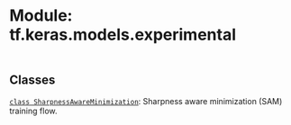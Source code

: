 <div itemscope itemtype="http://developers.google.com/ReferenceObject">
<meta itemprop="name" content="tf.keras.models.experimental" />
<meta itemprop="path" content="Stable" />
</div>

# Module: tf.keras.models.experimental

<!-- Insert buttons and diff -->

<table class="tfo-notebook-buttons tfo-api nocontent" align="left">

</table>







## Classes

[`class SharpnessAwareMinimization`](../../../tf/keras/models/experimental/SharpnessAwareMinimization.md): Sharpness aware minimization (SAM) training flow.

